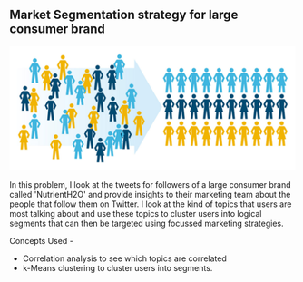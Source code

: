 ## Market Segmentation strategy for large consumer brand
![Segmentation](https://github.com/sagar-chadha/Coursework/blob/master/Repository_files/segmentation1.jpg) <br>

In this problem, I look at the tweets for followers of a large consumer brand called 'NutrientH2O' and provide insights to their marketing team about the people that follow them on Twitter. I look at the kind of topics that users are most talking about and use these topics to cluster users into logical segments that can then be targeted using focussed marketing strategies.

Concepts Used - <br>
* Correlation analysis to see which topics are correlated
* k-Means clustering to cluster users into segments.
